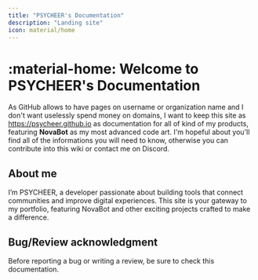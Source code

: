 ```yaml
---
title: "PSYCHEER's Documentation"
description: "Landing site"
icon: material/home
---
```

# :material-home: Welcome to PSYCHEER's Documentation

As GitHub allows to have pages on username or organization name and I don't want uselessly spend money on domains, I want to keep this site as https://psycheer.github.io as documentation for all of kind of my products, featuring **NovaBot** as my most advanced code art.
I'm hopeful about you'll find all of the informations you will need to know, otherwise you can contribute into this wiki or contact me on Discord.

## About me
I’m PSYCHEER, a developer passionate about building tools that connect communities and improve digital experiences. This site is your gateway to my portfolio, featuring NovaBot and other exciting projects crafted to make a difference.

## Bug/Review acknowledgment
Before reporting a bug or writing a review, be sure to check this documentation.
